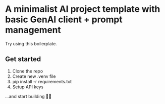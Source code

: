 # A minimalist AI project template with basic GenAI client + prompt management

Try using this boilerplate.

## Get started
1. Clone the repo
2. Create new .venv file
3. pip install -r requirements.txt
4. Setup API keys

...and start building 🙌🏻